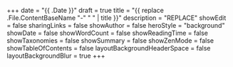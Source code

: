 +++
date = "{{ .Date }}"
draft = true
title = "{{ replace .File.ContentBaseName "-" " " | title }}"
description = "REPLACE"
showEdit = false
sharingLinks = false
showAuthor = false
heroStyle = "background"
showDate = false
showWordCount = false
showReadingTime = false
showTaxonomies = false
showSummary = false
showZenMode = false
showTableOfContents = false
layoutBackgroundHeaderSpace = false
layoutBackgroundBlur = true
+++
